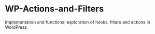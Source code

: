 # WP-Actions-and-Filters
Implementation and functional exploration of hooks, filters and actions in WordPress
